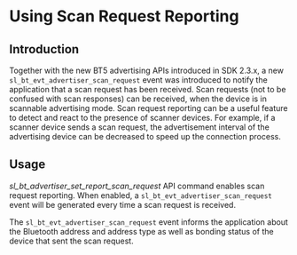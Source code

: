 # Using Scan Request Reporting

## Introduction

Together with the new BT5 advertising APIs introduced in SDK 2.3.x, a new `sl_bt_evt_advertiser_scan_request` event was introduced to notify the application that a scan request has been received. Scan requests (not to be confused with scan responses) can be received, when the device is in scannable advertising mode. Scan request reporting can be a useful feature to detect and react to the presence of scanner devices. For example, if a scanner device sends a scan request, the advertisement interval of the advertising device can be decreased to speed up the connection process.

## Usage

*sl_bt_advertiser_set_report_scan_request* API command enables scan request reporting. When enabled, a `sl_bt_evt_advertiser_scan_request` event will be generated every time a scan request is received.

The `sl_bt_evt_advertiser_scan_request` event informs the application about the Bluetooth address and address type as well as bonding status of the device that sent the scan request.
